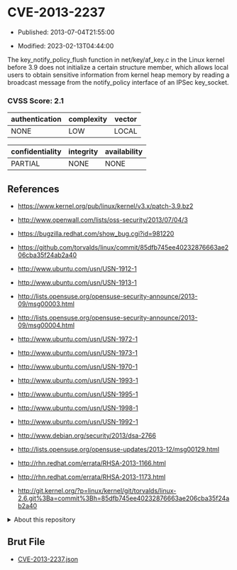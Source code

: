 # CVE-2013-2237

- Published: 2013-07-04T21:55:00

- Modified: 2023-02-13T04:44:00

The key_notify_policy_flush function in net/key/af_key.c in the Linux kernel before 3.9 does not initialize a certain structure member, which allows local users to obtain sensitive information from kernel heap memory by reading a broadcast message from the notify_policy interface of an IPSec key_socket.

### CVSS Score: **2.1**

| authentication | complexity | vector |
| --- | --- | --- |
| NONE | LOW | LOCAL |

| confidentiality | integrity | availability |
| --- | --- | --- |
| PARTIAL | NONE | NONE |

## References

* https://www.kernel.org/pub/linux/kernel/v3.x/patch-3.9.bz2

* http://www.openwall.com/lists/oss-security/2013/07/04/3

* https://bugzilla.redhat.com/show_bug.cgi?id=981220

* https://github.com/torvalds/linux/commit/85dfb745ee40232876663ae206cba35f24ab2a40

* http://www.ubuntu.com/usn/USN-1912-1

* http://www.ubuntu.com/usn/USN-1913-1

* http://lists.opensuse.org/opensuse-security-announce/2013-09/msg00003.html

* http://lists.opensuse.org/opensuse-security-announce/2013-09/msg00004.html

* http://www.ubuntu.com/usn/USN-1972-1

* http://www.ubuntu.com/usn/USN-1973-1

* http://www.ubuntu.com/usn/USN-1970-1

* http://www.ubuntu.com/usn/USN-1993-1

* http://www.ubuntu.com/usn/USN-1995-1

* http://www.ubuntu.com/usn/USN-1998-1

* http://www.ubuntu.com/usn/USN-1992-1

* http://www.debian.org/security/2013/dsa-2766

* http://lists.opensuse.org/opensuse-updates/2013-12/msg00129.html

* http://rhn.redhat.com/errata/RHSA-2013-1166.html

* http://rhn.redhat.com/errata/RHSA-2013-1173.html

* http://git.kernel.org/?p=linux/kernel/git/torvalds/linux-2.6.git%3Ba=commit%3Bh=85dfb745ee40232876663ae206cba35f24ab2a40

<details>
<summary>About this repository</summary> 

  This repository is part of the project [Live Hack CVE](https://github.com/Live-Hack-CVE). Main website can be found [www.live-hack.org](https://www.live-hack.org) 
  
  Made by [Sn0wAlice](https://github.com/Sn0wAlice) for the people that care about security and need to have a feed of the latest CVEs. Hope you enjoy it, don't forget to star the repo and follow me on [Twitter](https://twitter.com/Sn0wAlice) and [Github](https://github.com/Sn0wAlice). And that is my [personnal website](https://www.alice-snow.me/)

  - [Home Page](https://github.com/Live-Hack-CVE)
  - [Framework](https://github.com/Live-Hack-CVE/cve-framework)
  - [CVE database](https://github.com/Live-Hack-CVE/full_database)
  - [Changelog](https://github.com/Live-Hack-CVE/Changelog)
</details>

## Brut File

* [CVE-2013-2237.json](https://raw.githubusercontent.com/Live-Hack-CVE/full_database/main/cves/2013/CVE-2013-2237.json)

